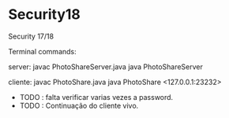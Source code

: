 # Security18
Security 17/18

Terminal commands:

server: javac PhotoShareServer.java
        java PhotoShareServer
        
cliente: javac PhotoShare.java
         java PhotoShare <userId> <password> <127.0.0.1:23232>
         
- TODO : falta verificar varias vezes a password.
- TODO : Continuação do cliente vivo.

